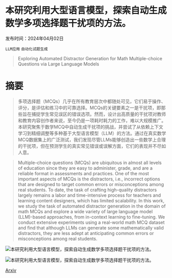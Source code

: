 # 本研究利用大型语言模型，探索自动生成数学多项选择题干扰项的方法。

发布时间：2024年04月02日

`LLM应用` `自动化试题生成`

> Exploring Automated Distractor Generation for Math Multiple-choice Questions via Large Language Models

# 摘要

> 多项选择题（MCQs）几乎在所有教育层次中都随处可见，它们易于操作、评分，是评估和练习中的可靠选择。MCQs的关键要素之一是干扰项，即那些旨在捕捉学生常见误区的错误选项。然而，设计出高质量的干扰项对教师和教育内容创作者来说，至今仍是一项耗时耗力的工作，难以大规模推广。本研究聚焦于数学MCQ中自动生成干扰项的挑战，并尝试了从依赖上下文学习到精细调整等多种基于大型语言模型（LLM）的方法。通过在真实数学MCQ数据集上的广泛测试，我们发现尽管LLMs能够创造出一些数学上合理的干扰项，但在预测学生的真实常见错误或误解方面，它们的表现并不尽如人意。

> Multiple-choice questions (MCQs) are ubiquitous in almost all levels of education since they are easy to administer, grade, and are a reliable format in assessments and practices. One of the most important aspects of MCQs is the distractors, i.e., incorrect options that are designed to target common errors or misconceptions among real students. To date, the task of crafting high-quality distractors largely remains a labor and time-intensive process for teachers and learning content designers, which has limited scalability. In this work, we study the task of automated distractor generation in the domain of math MCQs and explore a wide variety of large language model (LLM)-based approaches, from in-context learning to fine-tuning. We conduct extensive experiments using a real-world math MCQ dataset and find that although LLMs can generate some mathematically valid distractors, they are less adept at anticipating common errors or misconceptions among real students.

![本研究利用大型语言模型，探索自动生成数学多项选择题干扰项的方法。](../../../paper_images/2404.02124/x1.png)

![本研究利用大型语言模型，探索自动生成数学多项选择题干扰项的方法。](../../../paper_images/2404.02124/x2.png)

[Arxiv](https://arxiv.org/abs/2404.02124)